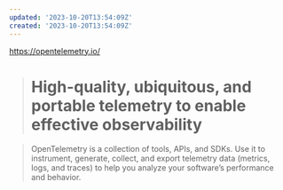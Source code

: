 ```yaml
---
updated: '2023-10-20T13:54:09Z'
created: '2023-10-20T13:54:09Z'
---
```

https://opentelemetry.io/

> # High-quality, ubiquitous, and portable telemetry to enable effective observability

> OpenTelemetry is a collection of tools, APIs, and SDKs. Use it to instrument, generate, collect, and export telemetry data (metrics, logs, and traces) to help you analyze your software’s performance and behavior.

